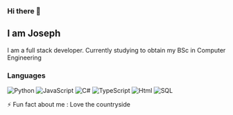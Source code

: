 ### Hi there 👋
## I am Joseph 



 I am a full stack developer.
 Currently studying to obtain my BSc in Computer Engineering
 
 ### Languages

![Python](https://img.shields.io/badge/-Python-000?&logo=Python)
![JavaScript](https://img.shields.io/badge/-JavaScript-000?&logo=JavaScript)
![C#](https://img.shields.io/badge/-C#-000?&logo=C#)
![TypeScript](https://img.shields.io/badge/-TypeScript-000?&logo=TypeScript)
![Html](https://img.shields.io/badge/-Html-000?&logo=c%2b%2b&logoColor=00599C)
![SQL](https://img.shields.io/badge/-SQL-000?&logo=MySQL)

 ⚡ Fun fact about me : Love the countryside  
